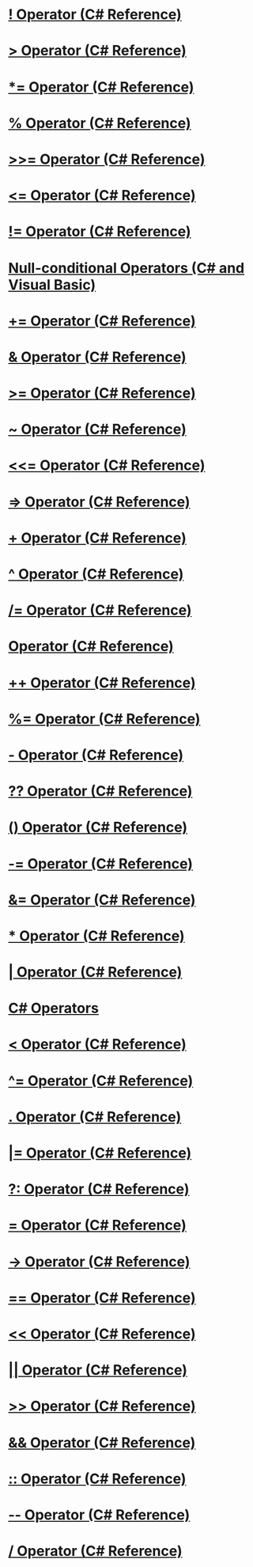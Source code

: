 # [! Operator (C# Reference)](logical-negation-operator.md)
# [> Operator (C# Reference)](greater-than-operator.md)
# [*= Operator (C# Reference)](multiplication-assignment-operator.md)
# [% Operator (C# Reference)](modulus-operator.md)
# [>>= Operator (C# Reference)](right-shift-assignment-operator.md)
# [<= Operator (C# Reference)](less-than-equal-operator.md)
# [!= Operator (C# Reference)](not-equal-operator.md)
# [Null-conditional Operators (C# and Visual Basic)](null-conditional-operators.md)
# [+= Operator (C# Reference)](addition-assignment-operator.md)
# [& Operator (C# Reference)](and-operator.md)
# [>= Operator (C# Reference)](greater-than-equal-operator.md)
# [~ Operator (C# Reference)](bitwise-complement-operator.md)
# [<<= Operator (C# Reference)](left-shift-assignment-operator.md)
# [=> Operator (C# Reference)](lambda-operator.md)
# [+ Operator (C# Reference)](addition-operator.md)
# [^ Operator (C# Reference)](xor-operator.md)
# [/= Operator (C# Reference)](operator-csharp-reference.md)
# [Operator (C# Reference)](operator-csharp-reference.md)
# [++ Operator (C# Reference)](increment-operator.md)
# [%= Operator (C# Reference)](modulus-assignment-operator.md)
# [- Operator (C# Reference)](operator-csharp-reference.md)
# [?? Operator (C# Reference)](null-conditional-operator.md)
# [() Operator (C# Reference)](invocation-operator.md)
# [-= Operator (C# Reference)](operator-csharp-reference.md)
# [&= Operator (C# Reference)](and-assignment-operator.md)
# [* Operator (C# Reference)](multiplication-operator.md)
# [| Operator (C# Reference)](or-operator.md)
# [C# Operators](index.md)
# [< Operator (C# Reference)](less-than-operator.md)
# [^= Operator (C# Reference)](xor-assignment-operator.md)
# [. Operator (C# Reference)](member-access-operator.md)
# [|= Operator (C# Reference)](or-assignment-operator.md)
# [?: Operator (C# Reference)](conditional-operator.md)
# [= Operator (C# Reference)](assignment-operator.md)
# [-> Operator (C# Reference)](dereference-operator.md)
# [== Operator (C# Reference)](equality-comparison-operator.md)
# [<< Operator (C# Reference)](left-shift-operator.md)
# [|| Operator (C# Reference)](conditional-or-operator.md)
# [>> Operator (C# Reference)](right-shift-operator.md)
# [&& Operator (C# Reference)](conditional-and-operator.md)
# [:: Operator (C# Reference)](namespace-alias-qualifer.md)
# [-- Operator (C# Reference)](decrement-operator.md)
# [/ Operator (C# Reference)](operator-csharp-reference.md)

